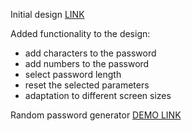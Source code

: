 Initial design [LINK](https://www.figma.com/design/NEj9JDycMjF3XKXq7swoc9/Random-Password-Generator-(New-version)?node-id=102-702&t=WfhbhyelhK3auQcx-0)

Added functionality to the design:
- add characters to the password
- add numbers to the password
- select password length
- reset the selected parameters
- adaptation to different screen sizes

Random password generator [DEMO LINK](https://random-password-withjs.netlify.app/)